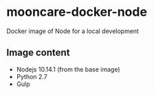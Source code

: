 # mooncare-docker-node
Docker image of Node for a local development

## Image content

* Nodejs 10.14.1 (from the base image)
* Python 2.7
* Gulp